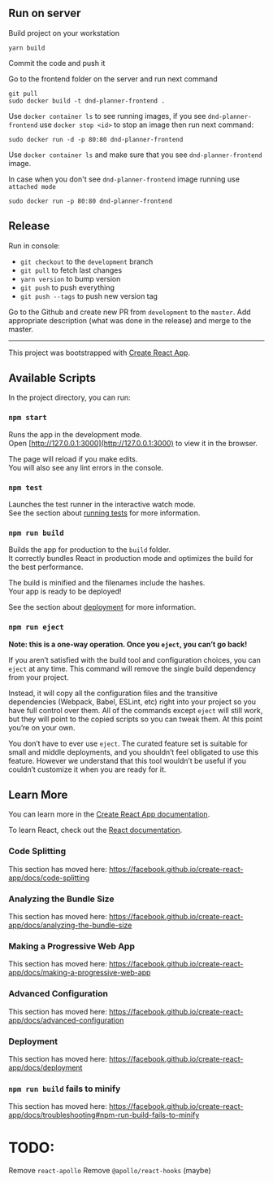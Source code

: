 ## Run on server

Build project on your workstation

```
yarn build
```

Commit the code and push it

Go to the frontend folder on the server and run next command

```
git pull
sudo docker build -t dnd-planner-frontend .
```

Use `docker container ls` to see running images, if you see `dnd-planner-frontend` use `docker stop <id>` to stop an image then run next command:

```
sudo docker run -d -p 80:80 dnd-planner-frontend
```

Use `docker container ls` and make sure that you see `dnd-planner-frontend` image.

In case when you don't see `dnd-planner-frontend` image running use `attached mode`

```
sudo docker run -p 80:80 dnd-planner-frontend
```

## Release

Run in console:

- `git checkout` to the `development` branch
- `git pull` to fetch last changes
- `yarn version` to bump version
- `git push` to push everything
- `git push --tags` to push new version tag

Go to the Github and create new PR from `development` to the `master`. Add appropriate description (what was done in the release) and merge to the master.

---

This project was bootstrapped with [Create React App](https://github.com/facebook/create-react-app).

## Available Scripts

In the project directory, you can run:

### `npm start`

Runs the app in the development mode.<br>
Open [http://127.0.0.1:3000](http://127.0.0.1:3000) to view it in the browser.

The page will reload if you make edits.<br>
You will also see any lint errors in the console.

### `npm test`

Launches the test runner in the interactive watch mode.<br>
See the section about [running tests](https://facebook.github.io/create-react-app/docs/running-tests) for more information.

### `npm run build`

Builds the app for production to the `build` folder.<br>
It correctly bundles React in production mode and optimizes the build for the best performance.

The build is minified and the filenames include the hashes.<br>
Your app is ready to be deployed!

See the section about [deployment](https://facebook.github.io/create-react-app/docs/deployment) for more information.

### `npm run eject`

**Note: this is a one-way operation. Once you `eject`, you can’t go back!**

If you aren’t satisfied with the build tool and configuration choices, you can `eject` at any time. This command will remove the single build dependency from your project.

Instead, it will copy all the configuration files and the transitive dependencies (Webpack, Babel, ESLint, etc) right into your project so you have full control over them. All of the commands except `eject` will still work, but they will point to the copied scripts so you can tweak them. At this point you’re on your own.

You don’t have to ever use `eject`. The curated feature set is suitable for small and middle deployments, and you shouldn’t feel obligated to use this feature. However we understand that this tool wouldn’t be useful if you couldn’t customize it when you are ready for it.

## Learn More

You can learn more in the [Create React App documentation](https://facebook.github.io/create-react-app/docs/getting-started).

To learn React, check out the [React documentation](https://reactjs.org/).

### Code Splitting

This section has moved here: https://facebook.github.io/create-react-app/docs/code-splitting

### Analyzing the Bundle Size

This section has moved here: https://facebook.github.io/create-react-app/docs/analyzing-the-bundle-size

### Making a Progressive Web App

This section has moved here: https://facebook.github.io/create-react-app/docs/making-a-progressive-web-app

### Advanced Configuration

This section has moved here: https://facebook.github.io/create-react-app/docs/advanced-configuration

### Deployment

This section has moved here: https://facebook.github.io/create-react-app/docs/deployment

### `npm run build` fails to minify

This section has moved here: https://facebook.github.io/create-react-app/docs/troubleshooting#npm-run-build-fails-to-minify

# TODO:

Remove `react-apollo`
Remove `@apollo/react-hooks` (maybe)
